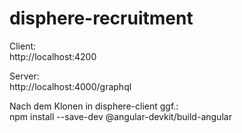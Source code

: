 # disphere-recruitment

Client:  
http://localhost:4200  

Server:  
http://localhost:4000/graphql  

Nach dem Klonen in disphere-client ggf.:  
npm install --save-dev @angular-devkit/build-angular  

